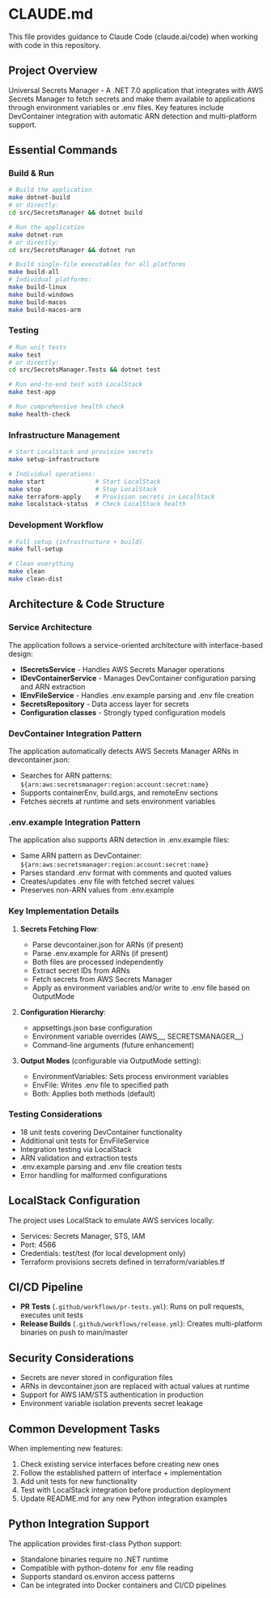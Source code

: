 # CLAUDE.md

This file provides guidance to Claude Code (claude.ai/code) when working with code in this repository.

## Project Overview

Universal Secrets Manager - A .NET 7.0 application that integrates with AWS Secrets Manager to fetch secrets and make them available to applications through environment variables or .env files. Key features include DevContainer integration with automatic ARN detection and multi-platform support.

## Essential Commands

### Build & Run
```bash
# Build the application
make dotnet-build
# or directly:
cd src/SecretsManager && dotnet build

# Run the application
make dotnet-run
# or directly:
cd src/SecretsManager && dotnet run

# Build single-file executables for all platforms
make build-all
# Individual platforms:
make build-linux
make build-windows
make build-macos
make build-macos-arm
```

### Testing
```bash
# Run unit tests
make test
# or directly:
cd src/SecretsManager.Tests && dotnet test

# Run end-to-end test with LocalStack
make test-app

# Run comprehensive health check
make health-check
```

### Infrastructure Management
```bash
# Start LocalStack and provision secrets
make setup-infrastructure

# Individual operations:
make start              # Start LocalStack
make stop               # Stop LocalStack
make terraform-apply    # Provision secrets in LocalStack
make localstack-status  # Check LocalStack health
```

### Development Workflow
```bash
# Full setup (infrastructure + build)
make full-setup

# Clean everything
make clean
make clean-dist
```

## Architecture & Code Structure

### Service Architecture
The application follows a service-oriented architecture with interface-based design:

- **ISecretsService** - Handles AWS Secrets Manager operations
- **IDevContainerService** - Manages DevContainer configuration parsing and ARN extraction
- **IEnvFileService** - Handles .env.example parsing and .env file creation
- **SecretsRepository** - Data access layer for secrets
- **Configuration classes** - Strongly typed configuration models

### DevContainer Integration Pattern
The application automatically detects AWS Secrets Manager ARNs in devcontainer.json:
- Searches for ARN patterns: `${arn:aws:secretsmanager:region:account:secret:name}`
- Supports containerEnv, build.args, and remoteEnv sections
- Fetches secrets at runtime and sets environment variables

### .env.example Integration Pattern
The application also supports ARN detection in .env.example files:
- Same ARN pattern as DevContainer: `${arn:aws:secretsmanager:region:account:secret:name}`
- Parses standard .env format with comments and quoted values
- Creates/updates .env file with fetched secret values
- Preserves non-ARN values from .env.example

### Key Implementation Details

1. **Secrets Fetching Flow**:
   - Parse devcontainer.json for ARNs (if present)
   - Parse .env.example for ARNs (if present)
   - Both files are processed independently
   - Extract secret IDs from ARNs
   - Fetch secrets from AWS Secrets Manager
   - Apply as environment variables and/or write to .env file based on OutputMode

2. **Configuration Hierarchy**:
   - appsettings.json base configuration
   - Environment variable overrides (AWS__, SECRETSMANAGER__)
   - Command-line arguments (future enhancement)

3. **Output Modes** (configurable via OutputMode setting):
   - EnvironmentVariables: Sets process environment variables
   - EnvFile: Writes .env file to specified path
   - Both: Applies both methods (default)

### Testing Considerations
- 18 unit tests covering DevContainer functionality
- Additional unit tests for EnvFileService
- Integration testing via LocalStack
- ARN validation and extraction tests
- .env.example parsing and .env file creation tests
- Error handling for malformed configurations

## LocalStack Configuration

The project uses LocalStack to emulate AWS services locally:
- Services: Secrets Manager, STS, IAM
- Port: 4566
- Credentials: test/test (for local development only)
- Terraform provisions secrets defined in terraform/variables.tf

## CI/CD Pipeline

- **PR Tests** (`.github/workflows/pr-tests.yml`): Runs on pull requests, executes unit tests
- **Release Builds** (`.github/workflows/release.yml`): Creates multi-platform binaries on push to main/master

## Security Considerations

- Secrets are never stored in configuration files
- ARNs in devcontainer.json are replaced with actual values at runtime
- Support for AWS IAM/STS authentication in production
- Environment variable isolation prevents secret leakage

## Common Development Tasks

When implementing new features:
1. Check existing service interfaces before creating new ones
2. Follow the established pattern of interface + implementation
3. Add unit tests for new functionality
4. Test with LocalStack integration before production deployment
5. Update README.md for any new Python integration examples

## Python Integration Support

The application provides first-class Python support:
- Standalone binaries require no .NET runtime
- Compatible with python-dotenv for .env file reading
- Supports standard os.environ access patterns
- Can be integrated into Docker containers and CI/CD pipelines